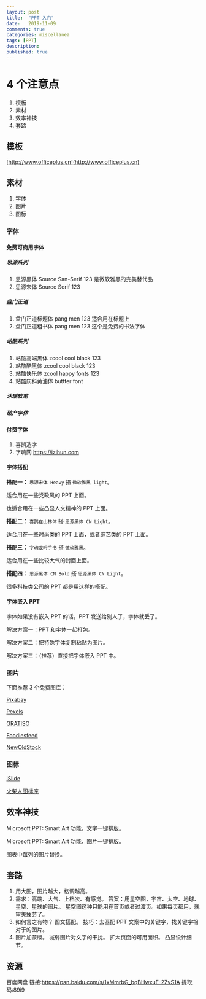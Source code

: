 ```yaml
---
layout: post
title:  "PPT 入门"
date:   2019-11-09
comments: true
categories: miscellanea
tags: [PPT]
description:
published: true
---
```


# 4 个注意点

1. 模板
2. 素材
3. 效率神技
4. 套路

## 模板

[http://www.officeplus.cn](http://www.officeplus.cn)

## 素材

1. 字体
2. 图片
3. 图标

### 字体

#### 免费可商用字体

##### 思源系列

1. 思源黑体 Source San-Serif 123
    是微软雅黑的完美替代品
2. 思源宋体 Source Serif 123

##### 盘门正道

1. 盘门正道标题体 pang men 123
    适合用在标题上
2. 盘门正道粗书体 pang men 123
    这个是免费的书法字体

##### 站酷系列

1. 站酷高端黑体 zcool cool black 123
2. 站酷酷黑体 zcool cool black 123
3. 站酷快乐体 zcool happy fonts 123
4. 站酷庆科黄油体 buttter font

##### 沐瑶软笔

##### 破产字体

#### 付费字体

1. 喜鹊造字
2. 字魂网 https://izihun.com

#### 字体搭配

**搭配一：** `思源宋体 Heavy` 搭 `微软雅黑 light`。

适合用在一些党政风的 PPT 上面。

也适合用在一些凸显人文精神的 PPT 上面。

**搭配二：** `喜鹊在山林体` 搭 `思源黑体 CN Light`。

适合用在一些时尚类的 PPT 上面，或者综艺类的 PPT 上面。

**搭配三：** `字魂龙吟手书` 搭 `微软雅黑`。

适合用在一些比较大气的封面上面。

**搭配四：** `思源黑体 CN Bold` 搭 `思源黑体 CN Light`。

很多科技类公司的 PPT 都是用这样的搭配。

#### 字体嵌入 PPT

字体如果没有嵌入 PPT 的话，PPT 发送给别人了，字体就丢了。

解决方案一：PPT 和字体一起打包。

解决方案二：把特殊字体复制粘贴为图片。

解决方案三：（推荐）直接把字体嵌入 PPT 中。

### 图片

下面推荐 3 个免费图库：

[Pixabay](https://pixabay.com)

[Pexels](https://www.pexels.com)

[GRATISO](https://gratisography.com)

[Foodiesfeed](https://foodiesfeed.com)

[NewOldStock](https://nos.twnsnd.co)

### 图标

[iSlide](https://www.islide.cc)

[火柴人图标库](http://pictogram2.com)

## 效率神技

Microsoft PPT: Smart Art 功能，文字一键排版。

Microsoft PPT: Smart Art 功能，图片一键排版。

图表中每列的图片替换。

## 套路

1. 用大图，图片越大，格调越高。
2. 需求：高端、大气、上档次、有感觉。
    答案：用星空图，宇宙、太空、地球、星空、星球的图片。
    星空图这种只能用在首页或者过渡页。如果每页都用，就审美疲劳了。
3. 如何言之有物？
    图文搭配。
    技巧：去匹配 PPT 文案中的关键字，找关键字相对于的图片。
4. 图片加蒙版。
    减弱图片对文字的干扰。
    扩大页面的可用面积。
    凸显设计细节。

## 资源

百度网盘 链接:https://pan.baidu.com/s/1xMmrbG_bqBHwxuE-2ZvS1A 提取码:89i9
